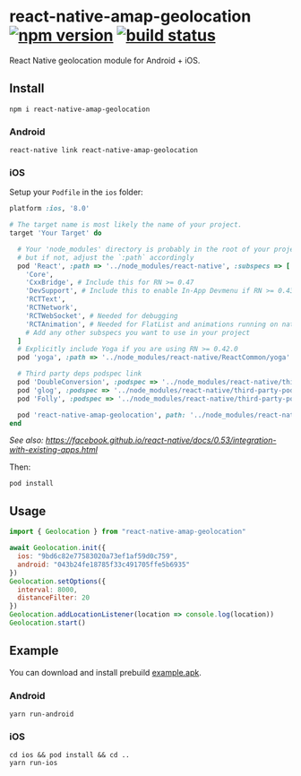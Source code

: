 # react-native-amap-geolocation [![npm version][version-badge]][npm] [![build status][build-badge]][build]

React Native geolocation module for Android + iOS.

## Install
```shell
npm i react-native-amap-geolocation
```

### Android
```shell
react-native link react-native-amap-geolocation
```

### iOS
Setup your `Podfile` in the `ios` folder:
```ruby
platform :ios, '8.0'

# The target name is most likely the name of your project.
target 'Your Target' do

  # Your 'node_modules' directory is probably in the root of your project,
  # but if not, adjust the `:path` accordingly
  pod 'React', :path => '../node_modules/react-native', :subspecs => [
    'Core',
    'CxxBridge', # Include this for RN >= 0.47
    'DevSupport', # Include this to enable In-App Devmenu if RN >= 0.43
    'RCTText',
    'RCTNetwork',
    'RCTWebSocket', # Needed for debugging
    'RCTAnimation', # Needed for FlatList and animations running on native UI thread
    # Add any other subspecs you want to use in your project
  ]
  # Explicitly include Yoga if you are using RN >= 0.42.0
  pod 'yoga', :path => '../node_modules/react-native/ReactCommon/yoga'

  # Third party deps podspec link
  pod 'DoubleConversion', :podspec => '../node_modules/react-native/third-party-podspecs/DoubleConversion.podspec'
  pod 'glog', :podspec => '../node_modules/react-native/third-party-podspecs/glog.podspec'
  pod 'Folly', :podspec => '../node_modules/react-native/third-party-podspecs/Folly.podspec'

  pod 'react-native-amap-geolocation', path: '../node_modules/react-native-amap-geolocation/lib/ios'
end
```
*See also: https://facebook.github.io/react-native/docs/0.53/integration-with-existing-apps.html*

Then:
```shell
pod install
```


## Usage
```javascript
import { Geolocation } from "react-native-amap-geolocation"

await Geolocation.init({
  ios: "9bd6c82e77583020a73ef1af59d0c759",
  android: "043b24fe18785f33c491705ffe5b6935"
})
Geolocation.setOptions({
  interval: 8000,
  distanceFilter: 20
})
Geolocation.addLocationListener(location => console.log(location))
Geolocation.start()
```

## Example
You can download and install prebuild [example.apk](https://github.com/qiuxiang/react-native-amap-geolocation/releases/download/v0.1.0/example.apk).

### Android
```shell
yarn run-android
```

### iOS
```shell
cd ios && pod install && cd ..
yarn run-ios
```


[npm]: https://www.npmjs.com/package/react-native-amap-geolocation
[version-badge]: https://badge.fury.io/js/react-native-amap-geolocation.svg
[build-badge]: https://travis-ci.org/qiuxiang/react-native-amap-geolocation.svg?branch=master
[build]: https://travis-ci.org/qiuxiang/react-native-amap-geolocation

